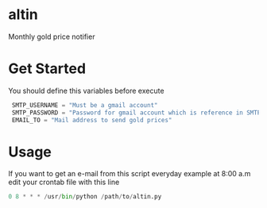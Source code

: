 altin
=====

Monthly gold price notifier

Get Started
===========

You should define this variables before execute

```python
 SMTP_USERNAME = "Must be a gmail account"
 SMTP_PASSWORD = "Password for gmail account which is reference in SMTP_USERNAME"
 EMAIL_TO = "Mail address to send gold prices"
```
 
Usage
=====
 
   If you want to get an e-mail from this script everyday example at 8:00 a.m edit your crontab file with this line
   

```python
0 8 * * * /usr/bin/python /path/to/altin.py
```
